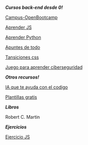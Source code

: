 ***Cursos back-end desde 0!***

[Campus-OpenBootcamp](https://campus.open-bootcamp.com)

[Aprender JS](https://aprendejavascript.dev)

[Aprender Python](https://www.minigen.io/courses/aprende-a-programar-con-python-desde-cero-edicion-2021-2022)

[Apuntes de todo](https://midu.link/majo)

[Tansiciones css](https://www.transition.style)

[Juego para aprender ciberseguridad](https://beinternetawesome.withgoogle.com/es-419_all/interland)


***Otros recursos!***

[IA que te ayuda con el codigo](https://beta.openai.com/playground)

[Plantillas gratis](https://uideck.com/templates/)

***Libros***

Robert C. Martin

***Ejercicios***

[Ejercicio JS](https://www.tiktok.com/@midudev/video/7138050580148243718?is_copy_url=1&is_from_webapp=v1&lang=es)
